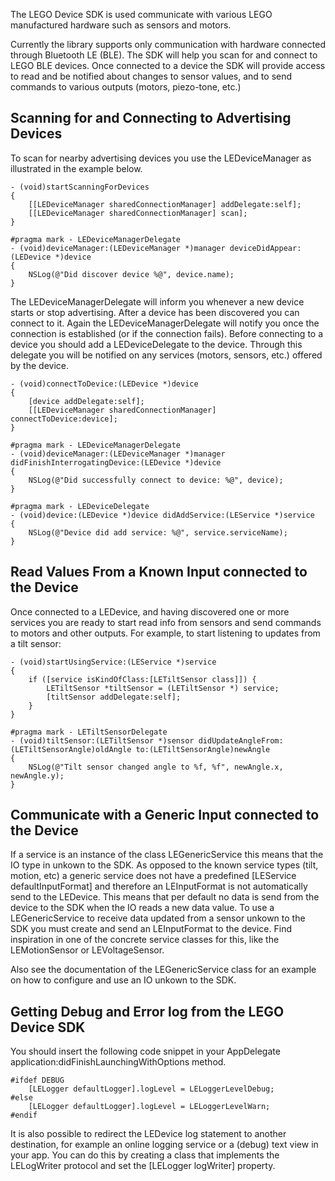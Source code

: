 The LEGO Device SDK is used communicate with various LEGO manufactured hardware such as sensors and motors.

Currently the library supports only communication with hardware connected through Bluetooth LE (BLE). The SDK will help
you scan for and connect to LEGO BLE devices. Once connected to a device the SDK will provide access to read and be notified about changes to sensor values,
 and to send commands to various outputs (motors, piezo-tone, etc.)


Scanning for and Connecting to Advertising Devices
--------------------------------------------------

To scan for nearby advertising devices you use the LEDeviceManager as illustrated in the example below.

	- (void)startScanningForDevices
	{
		[[LEDeviceManager sharedConnectionManager] addDelegate:self];
		[[LEDeviceManager sharedConnectionManager] scan];
	}

	#pragma mark - LEDeviceManagerDelegate
	- (void)deviceManager:(LEDeviceManager *)manager deviceDidAppear:(LEDevice *)device
	{
		NSLog(@"Did discover device %@", device.name);
	}


The LEDeviceManagerDelegate will inform you whenever a new device starts or stop advertising. After a device has been discovered you can connect to it.
Again the LEDeviceManagerDelegate will notify you once the connection is established (or if the connection fails).
Before connecting to a device you should add a LEDeviceDelegate to the device.
Through this delegate you will be notified on any services (motors, sensors, etc.) offered by the device.

	- (void)connectToDevice:(LEDevice *)device
	{
	    [device addDelegate:self];
	    [[LEDeviceManager sharedConnectionManager] connectToDevice:device];
	}

	#pragma mark - LEDeviceManagerDelegate
	- (void)deviceManager:(LEDeviceManager *)manager didFinishInterrogatingDevice:(LEDevice *)device
	{
	    NSLog(@"Did successfully connect to device: %@", device);
	}

	#pragma mark - LEDeviceDelegate
	- (void)device:(LEDevice *)device didAddService:(LEService *)service
	{
	    NSLog(@"Device did add service: %@", service.serviceName);
	}


Read Values From a Known Input connected to the Device
-----------------------------------------------

Once connected to a LEDevice, and having discovered one or more services you are ready to start read info from sensors and send commands to motors and other outputs.
For example, to start listening to updates from a tilt sensor:

	- (void)startUsingService:(LEService *)service
	{
	    if ([service isKindOfClass:[LETiltSensor class]]) {
	        LETiltSensor *tiltSensor = (LETiltSensor *) service;
	        [tiltSensor addDelegate:self];
	    }
	}

	#pragma mark - LETiltSensorDelegate
	- (void)tiltSensor:(LETiltSensor *)sensor didUpdateAngleFrom:(LETiltSensorAngle)oldAngle to:(LETiltSensorAngle)newAngle
	{
	    NSLog(@"Tilt sensor changed angle to %f, %f", newAngle.x, newAngle.y);
	}


Communicate with a Generic Input connected to the Device
---------------------------------------------------------

If a service is an instance of the class LEGenericService this means that the IO type in unkown to the SDK.
As opposed to the known service types (tilt, motion, etc) a generic service does not have a predefined [LEService defaultInputFormat]
and therefore an LEInputFormat is not automatically send to the LEDevice. This means that per default no data is send from the
device to the SDK when the IO reads a new data value. To use a LEGenericService to receive data updated from a sensor unkown to the SDK you
must create and send an LEInputFormat to the device. Find inspiration in one of the concrete service classes for this, like the LEMotionSensor
or LEVoltageSensor.

Also see the documentation of the LEGenericService class for an example on how to configure and use an IO unkown to the SDK.


Getting Debug and Error log from the LEGO Device SDK
----------------------------------------------------

You should insert the following code snippet in your AppDelegate application:didFinishLaunchingWithOptions method.

    #ifdef DEBUG
        [LELogger defaultLogger].logLevel = LELoggerLevelDebug;
    #else
        [LELogger defaultLogger].logLevel = LELoggerLevelWarn;
    #endif

It is also possible to redirect the LEDevice log statement to another destination, for example an online logging
service or a (debug) text view in your app. You can do this by creating a class that implements the LELogWriter protocol
and set the [LELogger logWriter] property.


